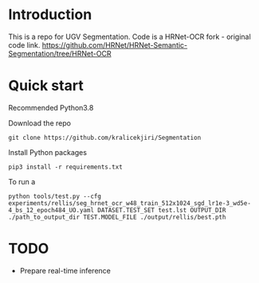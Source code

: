 # Introduction
This is a repo for UGV Segmentation.
Code is a HRNet-OCR fork - original code link.
https://github.com/HRNet/HRNet-Semantic-Segmentation/tree/HRNet-OCR



# Quick start
Recommended Python3.8


Download the repo
```
git clone https://github.com/kralicekjiri/Segmentation
```

Install Python packages
```
pip3 install -r requirements.txt
```

To run a 
```
python tools/test.py --cfg experiments/rellis/seg_hrnet_ocr_w48_train_512x1024_sgd_lr1e-3_wd5e-4_bs_12_epoch484_UO.yaml DATASET.TEST_SET test.lst OUTPUT_DIR ./path_to_output_dir TEST.MODEL_FILE ./output/rellis/best.pth
```


# TODO
* Prepare real-time inference
